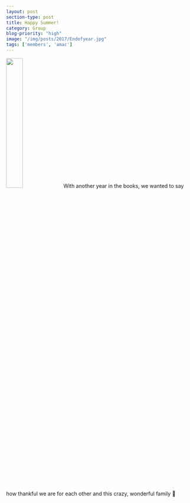 ```yaml
---
layout: post
section-type: post
title: Happy Summer!
category: Group
blog-priority: "high"
image: "/img/posts/2017/Endofyear.jpg"
tags: ['members', 'amac']
---
```

<img class="titlepic" src="{{site.baseurl}}/img/posts/2017/Endofyear.jpg" width="30%">
With another year in the books, we wanted to say how thankful we are for each other and this crazy, wonderful family 💙